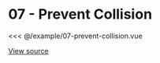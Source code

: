 <script setup>
import Example07PreventCollision from '@/example/07-prevent-collision.vue'
</script>

# 07 - Prevent Collision

<ClientOnly>
  <Example07PreventCollision />
</ClientOnly>

<<< @/example/07-prevent-collision.vue

[View source](https://github.com/merfais/vue-grid-layout-v3/blob/master/website/src/example/07-prevent-collision.vue)
